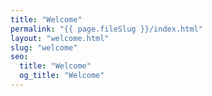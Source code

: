 ```yaml
---
title: "Welcome"
permalink: "{{ page.fileSlug }}/index.html"
layout: "welcome.html"
slug: "welcome"
seo:
  title: "Welcome"
  og_title: "Welcome"
---
```

